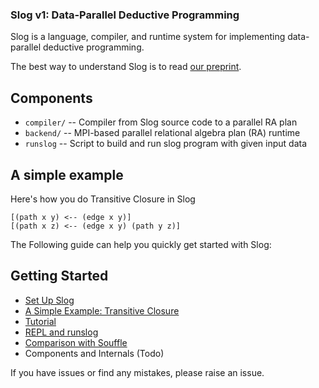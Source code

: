 ### Slog v1: Data-Parallel Deductive Programming


Slog is a language, compiler, and runtime system for implementing
data-parallel deductive programming.

The best way to understand Slog is to read [our preprint](https://arxiv.org/abs/2211.11573).

## Components

- `compiler/`         -- Compiler from Slog source code to a parallel RA plan
- `backend/`          -- MPI-based parallel relational algebra plan (RA) runtime
- `runslog`           -- Script to build and run slog program with given input data

## A simple example
Here's how you do Transitive Closure in Slog

```datalog
[(path x y) <-- (edge x y)]
[(path x z) <-- (edge x y) (path y z)]
```

The Following guide can help you quickly get started with Slog:

## Getting Started
- [Set Up Slog](./doc/setup_slog.md) 
- [A Simple Example: Transitive Closure](./doc/TC.md)
- [Tutorial](./doc/tutorial.md) 
- [REPL and runslog](./doc/repl_and_runslog.md) 
- [Comparison with Souffle](./doc/compare.md)
- Components and Internals (Todo)

If you have issues or find any mistakes, please raise an issue.


         
